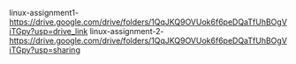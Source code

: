 linux-assignment1-https://drive.google.com/drive/folders/1QqJKQ9OVUok6f6peDQaTfUhBOgViTGpy?usp=drive_link
linux-assignment-2-https://drive.google.com/drive/folders/1QqJKQ9OVUok6f6peDQaTfUhBOgViTGpy?usp=sharing
